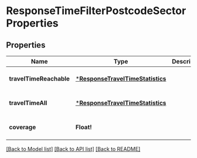 # ResponseTimeFilterPostcodeSectorProperties

## Properties
Name | Type | Description | Notes
------------ | ------------- | ------------- | -------------
**travelTimeReachable** | [***ResponseTravelTimeStatistics**](ResponseTravelTimeStatistics.md) |  | [optional] [default to null]
**travelTimeAll** | [***ResponseTravelTimeStatistics**](ResponseTravelTimeStatistics.md) |  | [optional] [default to null]
**coverage** | **Float!** |  | [optional] [default to null]

[[Back to Model list]](../README.md#documentation-for-models) [[Back to API list]](../README.md#documentation-for-api-endpoints) [[Back to README]](../README.md)


